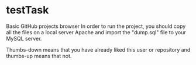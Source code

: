 # testTask
Basic GitHub projects browser
In order to run the project, you should copy all the files on a local server Apache
and import the "dump.sql" file to your MySQL server.

Thumbs-down means that you have already liked this user or repository and thumbs-up
means that not.
